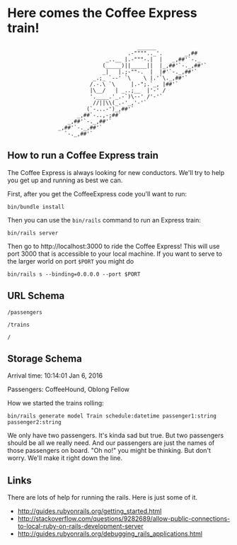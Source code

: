 # Here comes the Coffee Express train!

                                             ______
                                          .-"""".._'.       _,##
                                   _..__ |.-"""-.|  |   _,##'`-._
                                  (_____)||_____||  |_,##'`-._,##'`
                                  _|   |.;-""-.  |  |#'`-._,##'`
                               _.;_ `--' `\    \ |.'`\._,##'`
                              /.-.\ `\     |.-";.`_, |##'`
                              |\__/   | _..;__  |'-' /
                              '.____.'_.-`)\--' /'-'`
                               //||\\(_.-'_,'-'`
                             (`-...-')_,##'`
                          _,##`-..,-;##`
                       _,##'`-._,##'`
                    _,##'`-._,##'`
                      `-._,##'`




## How to run a Coffee Express train

The Coffee Express is always looking for new conductors.
We'll try to help you get up and running as best we can.

First, after you get the CoffeeExpress code you'll want to run:

    bin/bundle install

Then you can use the `bin/rails` command to run an Express train:

    bin/rails server

Then go to http://localhost:3000 to ride the Coffee Express!  This
will use port 3000 that is accessible to your local machine.  If you
want to serve to the larger world on port `$PORT` you might do

    bin/rails s --binding=0.0.0.0 --port $PORT


## URL Schema

    /passengers

    /trains

    /

## Storage Schema

Arrival time: 10:14:01 Jan 6, 2016

Passengers: CoffeeHound, Oblong Fellow

How we started the trains rolling:

    bin/rails generate model Train schedule:datetime passenger1:string passenger2:string

We only have two passengers.  It's kinda sad but true.  But two
passengers should be all we really need.  And our passengers are just
the names of those passengers on board.  "Oh no!" you might be
thinking.  But don't worry.  We'll make it right down the line.


## Links

There are lots of help for running the rails.  Here is just some of it.

- http://guides.rubyonrails.org/getting_started.html
- http://stackoverflow.com/questions/9282689/allow-public-connections-to-local-ruby-on-rails-development-server
- http://guides.rubyonrails.org/debugging_rails_applications.html